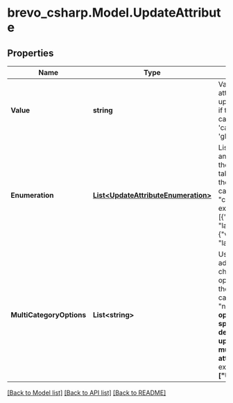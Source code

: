 # brevo_csharp.Model.UpdateAttribute
## Properties

Name | Type | Description | Notes
------------ | ------------- | ------------- | -------------
**Value** | **string** | Value of the attribute to update. Use only if the attribute&#39;s category is &#39;calculated&#39; or &#39;global&#39; | [optional] 
**Enumeration** | [**List&lt;UpdateAttributeEnumeration&gt;**](UpdateAttributeEnumeration.md) | List of the values and labels that the attribute can take. Use only if the attribute&#39;s category is &quot;category&quot;. For example, [{&quot;value&quot;:1, &quot;label&quot;:&quot;male&quot;}, {&quot;value&quot;:2, &quot;label&quot;:&quot;female&quot;}] | [optional] 
**MultiCategoryOptions** | **List&lt;string&gt;** | Use this option to add multiple-choice attributes options only if the attribute&#39;s category is &quot;normal&quot;. **This option is specifically designed for updating multiple-choice attributes**. For example: **[&quot;USA&quot;,&quot;INDIA&quot;]**  | [optional] 

[[Back to Model list]](../README.md#documentation-for-models) [[Back to API list]](../README.md#documentation-for-api-endpoints) [[Back to README]](../README.md)

